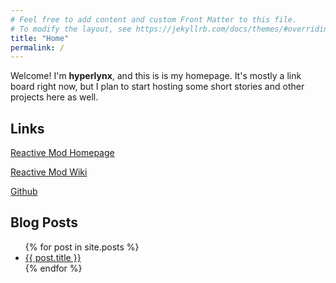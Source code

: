```yaml
---
# Feel free to add content and custom Front Matter to this file.
# To modify the layout, see https://jekyllrb.com/docs/themes/#overriding-theme-defaults
title: "Home"
permalink: /
---
```


Welcome! I'm **hyperlynx**, and this is is my homepage. It's mostly a link board right now, but I plan to start hosting some short stories and other projects here as well.

## Links

[Reactive Mod Homepage](https://www.curseforge.com/minecraft/mc-mods/reactive)

[Reactive Mod Wiki](https://github.com/hjake123/reactive/wiki)

[Github](https://github.com/hjake123)

## Blog Posts
<ul>
  {% for post in site.posts %}
    <li>
      <a href="{{ post.url | relative_url }}">{{ post.title }}</a>
    </li>
  {% endfor %}
</ul>

<script src='https://storage.ko-fi.com/cdn/scripts/overlay-widget.js'></script>
<script>
  kofiWidgetOverlay.draw('devhyperlynx', {
    'type': 'floating-chat',
    'floating-chat.donateButton.text': 'Support me',
    'floating-chat.donateButton.background-color': '#794bc4',
    'floating-chat.donateButton.text-color': '#fff'
  });
</script>